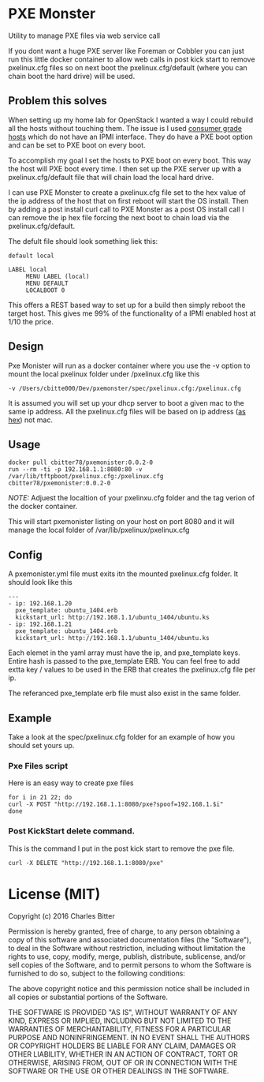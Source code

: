 # PXE Monster

Utility to manage PXE files via web service call

If you dont want a huge PXE server like Foreman or Cobbler you can just run this little docker container to allow web calls in post kick start to remove pxelinux.cfg files so on next boot the pxelinux.cfg/default (where you can chain boot the hard drive) will be used.


## Problem this solves

When setting up my home lab for OpenStack I wanted a way I could rebuild all the hosts without touching them.  The issue is I used [consumer grade hosts](http://www.amazon.com/Gigabyte-i3-4010U-Barebones-Thickness-GB-BXi3H-4010/dp/B00I05NH9S?ie=UTF8&psc=1&redirect=true&ref_=oh_aui_detailpage_o08_s01) which do not have an IPMI interface.  They do have a PXE boot option and can be set to PXE boot on every boot.  

To accomplish my goal I set the hosts to PXE boot on every boot.   This way the host will PXE boot every time.  I then set up the PXE server up with a pxelinux.cfg/default file that will chain load the local hard drive.   

I can use PXE Monster to create a pxelinux.cfg file set to the hex value of the ip address of the host that on first reboot will start the OS install.  Then by adding a post install curl call to PXE Monster as a post OS install call I can remove the ip hex file forcing the next boot to chain load via the pxelinux.cfg/default.

The defult file should look something liek this:

```
default local

LABEL local
     MENU LABEL (local)
     MENU DEFAULT
     LOCALBOOT 0

```

This offers a REST based way to set up for a build then simply reboot the target host.   This gives me 99% of the functionality of a IPMI enabled host at 1/10 the price.


## Design

Pxe Monister will run as a docker container where you use the -v option to mount the local pxelinux folder under /pxelinux.cfg like this

```
-v /Users/cbitte000/Dev/pxemonster/spec/pxelinux.cfg:/pxelinux.cfg
```

It is assumed you will set up your dhcp server to boot a given mac to the same ip address.  All the pxelinux.cfg files will be based on ip address ([as hex](http://www.syslinux.org/wiki/index.php?title=PXELINUX#Configuration)) not mac.  


## Usage

```
docker pull cbitter78/pxemonister:0.0.2-0
run --rm -ti -p 192.168.1.1:8080:80 -v /var/lib/tftpboot/pxelinux.cfg:/pxelinux.cfg cbitter78/pxemonister:0.0.2-0

```

*NOTE:* Adjuest the localtion of your pxelinxu.cfg folder and the tag verion of the docker container. 

This will start pxemonister listing on your host on port 8080 and it will manage the local folder of /var/lib/pxelinux/pxelinux.cfg

## Config

A pxemonister.yml file must exits itn the mounted pxelinux.cfg folder.  It should look like this

```
---
- ip: 192.168.1.20
  pxe_template: ubuntu_1404.erb
  kickstart_url: http://192.168.1.1/ubuntu_1404/ubuntu.ks
- ip: 192.168.1.21
  pxe_template: ubuntu_1404.erb
  kickstart_url: http://192.168.1.1/ubuntu_1404/ubuntu.ks

```

Each elemet in the yaml array must have the ip, and pxe_template keys.  Entire hash is passed to the pxe_template ERB.  You can feel free to add extta key / values to be used in the ERB that creates the pxelinux.cfg file per ip.

The referanced pxe_template erb file must also exist in the same folder.


## Example

Take a look at the spec/pxelinux.cfg folder for an example of how you should set yours up.


### Pxe Files script

Here is an easy way to create pxe files

```
for i in 21 22; do 
curl -X POST "http://192.168.1.1:8080/pxe?spoof=192.168.1.$i"
done

```


### Post KickStart delete command.

This is the command I put in the post kick start to remove the pxe file.

```
curl -X DELETE "http://192.168.1.1:8080/pxe"
```



# License (MIT)

Copyright (c) 2016 Charles Bitter 

Permission is hereby granted, free of charge, to any person obtaining a copy of this software and associated documentation files (the "Software"), to deal in the Software without restriction, including without limitation the rights to use, copy, modify, merge, publish, distribute, sublicense, and/or sell copies of the Software, and to permit persons to whom the Software is furnished to do so, subject to the following conditions:

The above copyright notice and this permission notice shall be included in all copies or substantial portions of the Software.

THE SOFTWARE IS PROVIDED "AS IS", WITHOUT WARRANTY OF ANY KIND, EXPRESS OR IMPLIED, INCLUDING BUT NOT LIMITED TO THE WARRANTIES OF MERCHANTABILITY, FITNESS FOR A PARTICULAR PURPOSE AND NONINFRINGEMENT. IN NO EVENT SHALL THE AUTHORS OR COPYRIGHT HOLDERS BE LIABLE FOR ANY CLAIM, DAMAGES OR OTHER LIABILITY, WHETHER IN AN ACTION OF CONTRACT, TORT OR OTHERWISE, ARISING FROM, OUT OF OR IN CONNECTION WITH THE SOFTWARE OR THE USE OR OTHER DEALINGS IN THE SOFTWARE.